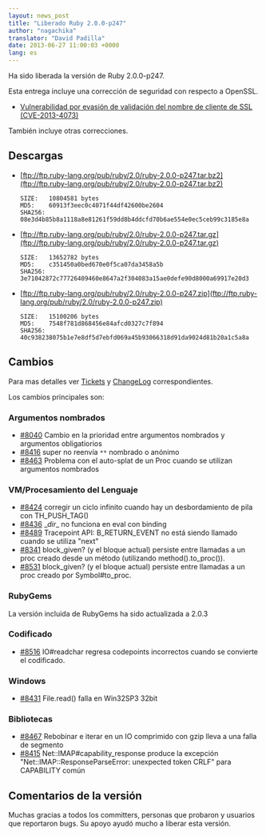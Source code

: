 ```yaml
---
layout: news_post
title: "Liberado Ruby 2.0.0-p247"
author: "nagachika"
translator: "David Padilla"
date: 2013-06-27 11:00:03 +0000
lang: es
---
```


Ha sido liberada la versión de Ruby 2.0.0-p247.

Esta entrega incluye una corrección de seguridad con respecto a OpenSSL.

* [Vulnerabilidad por evasión de validación del nombre de cliente de SSL
  (CVE-2013-4073)](/es/news/2013/06/27/hostname-check-bypassing-vulnerability-in-openssl-client-cve-2013-4073/)

También incluye otras correcciones.

## Descargas

* [ftp://ftp.ruby-lang.org/pub/ruby/2.0/ruby-2.0.0-p247.tar.bz2](ftp://ftp.ruby-lang.org/pub/ruby/2.0/ruby-2.0.0-p247.tar.bz2)

      SIZE:   10804581 bytes
      MD5:    60913f3eec0c4071f44df42600be2604
      SHA256: 08e3d4b85b8a1118a8e81261f59dd8b4ddcfd70b6ae554e0ec5ceb99c3185e8a

* [ftp://ftp.ruby-lang.org/pub/ruby/2.0/ruby-2.0.0-p247.tar.gz](ftp://ftp.ruby-lang.org/pub/ruby/2.0/ruby-2.0.0-p247.tar.gz)

      SIZE:   13652782 bytes
      MD5:    c351450a0bed670e0f5ca07da3458a5b
      SHA256: 3e71042872c77726409460e8647a2f304083a15ae0defe90d8000a69917e20d3

* [ftp://ftp.ruby-lang.org/pub/ruby/2.0/ruby-2.0.0-p247.zip](ftp://ftp.ruby-lang.org/pub/ruby/2.0/ruby-2.0.0-p247.zip)

      SIZE:   15100206 bytes
      MD5:    7548f781d868456e84afcd0327c7f894
      SHA256: 40c938238075b1e7e8df5d7ebfd069a45b93066318d91da9024d81b20a1c5a8a

## Cambios

Para mas detalles ver [Tickets](https://bugs.ruby-lang.org/projects/ruby-200/issues?set_filter=1&amp;status_id=5) y
[ChangeLog](http://svn.ruby-lang.org/repos/ruby/tags/v2_0_0_247/ChangeLog) correspondientes.

Los cambios principales son:

### Argumentos nombrados

* [#8040](https://bugs.ruby-lang.org/issues/8040) Cambio en la prioridad entre argumentos nombrados y argumentos obligatiorios
* [#8416](https://bugs.ruby-lang.org/issues/8416) super no reenvía `**` nombrado o anónimo
* [#8463](https://bugs.ruby-lang.org/issues/8463) Problema con el auto-splat de un Proc cuando se utilizan argumentos nombrados

### VM/Procesamiento del Lenguaje

* [#8424](https://bugs.ruby-lang.org/issues/8424) corregir un ciclo infinito cuando hay un desbordamiento de pila con TH_PUSH_TAG()
* [#8436](https://bugs.ruby-lang.org/issues/8436) \__dir__ no funciona en eval con binding
* [#8489](https://bugs.ruby-lang.org/issues/8489) Tracepoint API: B_RETURN_EVENT no está siendo llamado cuando se utiliza "next"
* [#8341](https://bugs.ruby-lang.org/issues/8341) block_given? (y el bloque actual) persiste entre llamadas a un proc creado desde un método (utilizando method().to_proc()).
* [#8531](https://bugs.ruby-lang.org/issues/8531) block_given? (y el bloque actual) persiste entre llamadas a un proc creado por Symbol#to_proc.

### RubyGems

La versión incluida de RubyGems ha sido actualizada a 2.0.3

### Codificado

* [#8516](https://bugs.ruby-lang.org/issues/8516) IO#readchar regresa codepoints incorrectos cuando se convierte el codificado.

### Windows

* [#8431](https://bugs.ruby-lang.org/issues/8431) File.read() falla en Win32SP3 32bit

### Bibliotecas

* [#8467](https://bugs.ruby-lang.org/issues/8467) Rebobinar e iterar en un IO comprimido con gzip lleva a una falla de segmento
* [#8415](https://bugs.ruby-lang.org/issues/8415) Net::IMAP#capability_response produce la excepción "Net::IMAP::ResponseParseError: unexpected token CRLF" para CAPABILITY común

## Comentarios de la versión

Muchas gracias a todos los committers, personas que probaron y usuarios que reportaron
bugs. Su apoyo ayudó mucho a liberar esta versión.
